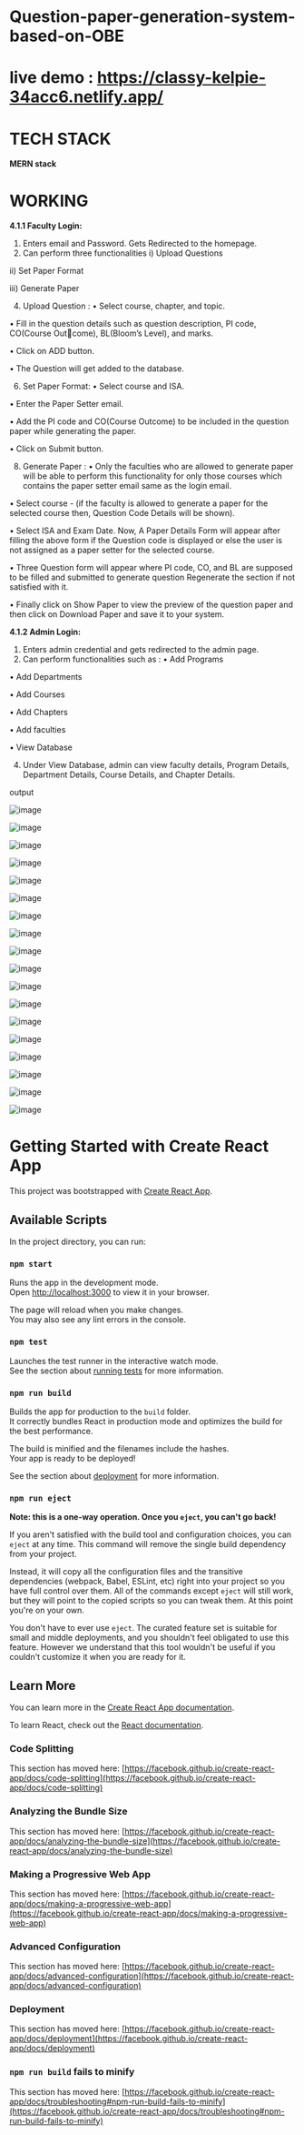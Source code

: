 # Question-paper-generation-system-based-on-OBE
# live demo : https://classy-kelpie-34acc6.netlify.app/
# TECH STACK 
**MERN stack**

# WORKING
**4.1.1 Faculty Login:**

1. Enters email and Password. Gets Redirected to the homepage.
2. Can perform three functionalities
i) Upload Questions

ii) Set Paper Format

iii) Generate Paper

4. Upload Question :
• Select course, chapter, and topic.

• Fill in the question details such as question description, PI code, CO(Course Outcome), BL(Bloom’s Level), and marks.

• Click on ADD button.

• The Question will get added to the database.

6. Set Paper Format:
• Select course and ISA.

• Enter the Paper Setter email.

• Add the PI code and CO(Course Outcome) to be included in the question paper while generating the paper.

• Click on Submit button.

8. Generate Paper :
• Only the faculties who are allowed to generate paper will be able to perform this functionality for only those courses which contains the paper setter email same as the login email.

• Select course - (if the faculty is allowed to generate a paper for the selected course then, Question Code Details will be shown).

• Select ISA and Exam Date. Now, A Paper Details Form will appear after filling the above form if the Question code is displayed or else the user is not assigned as a paper setter for the selected course.

• Three Question form will appear where PI code, CO, and BL are supposed to be filled and submitted to generate question Regenerate the section if not satisfied with it.

• Finally click on Show Paper to view the preview of the question paper and then click on Download Paper and save it to your system.

**4.1.2 Admin Login:**

1. Enters admin credential and gets redirected to the admin page.
2. Can perform functionalities such as :
• Add Programs

• Add Departments

• Add Courses

• Add Chapters

• Add faculties

• View Database

4. Under View Database, admin can view faculty details, Program Details, Department Details, Course Details, and Chapter Details.


output

![image](https://github.com/virupaksha-b-m/Question-paper-generation-system-based-on-OBE/assets/91652877/9c19d2ae-a757-4109-8db4-ad19cf0d9119)

![image](https://github.com/virupaksha-b-m/Question-paper-generation-system-based-on-OBE/assets/91652877/9ba84c97-1dca-42f7-94fe-905c325632d2)

![image](https://github.com/virupaksha-b-m/Question-paper-generation-system-based-on-OBE/assets/91652877/5b94f75b-1714-49af-ad2a-952b6a65ae9c)

![image](https://github.com/virupaksha-b-m/Question-paper-generation-system-based-on-OBE/assets/91652877/1e8411f6-3593-4617-8a57-7ee9b2adabbc)

![image](https://github.com/virupaksha-b-m/Question-paper-generation-system-based-on-OBE/assets/91652877/ac733f1c-0263-434c-a5e0-97e68b56ed1d)

![image](https://github.com/virupaksha-b-m/Question-paper-generation-system-based-on-OBE/assets/91652877/5ed37e3d-b03b-45c7-9cc7-48bc69d84cba)

![image](https://github.com/virupaksha-b-m/Question-paper-generation-system-based-on-OBE/assets/91652877/bec4a173-3706-4edc-90b8-83b5a8eb2236)

![image](https://github.com/virupaksha-b-m/Question-paper-generation-system-based-on-OBE/assets/91652877/a95e262e-a912-4939-86e8-47d8eb121b02)

![image](https://github.com/virupaksha-b-m/Question-paper-generation-system-based-on-OBE/assets/91652877/4ba815c5-958d-460a-8220-6ed45d87f540)

![image](https://github.com/virupaksha-b-m/Question-paper-generation-system-based-on-OBE/assets/91652877/1ef61900-bceb-4343-9d30-4204d9a5f559)

![image](https://github.com/virupaksha-b-m/Question-paper-generation-system-based-on-OBE/assets/91652877/1c500470-2693-4045-adef-d52ad8083469)

![image](https://github.com/virupaksha-b-m/Question-paper-generation-system-based-on-OBE/assets/91652877/30903e5d-ac13-4169-bcf9-f2808cc50199)

![image](https://github.com/virupaksha-b-m/Question-paper-generation-system-based-on-OBE/assets/91652877/f46b2f40-8010-492c-98c8-8e8d66802ef0)

![image](https://github.com/virupaksha-b-m/Question-paper-generation-system-based-on-OBE/assets/91652877/b02e1e44-f98e-49f7-805c-fa28d37d9ef1)

![image](https://github.com/virupaksha-b-m/Question-paper-generation-system-based-on-OBE/assets/91652877/d9524fed-eb21-40d4-9575-ecc6babf421c)

![image](https://github.com/virupaksha-b-m/Question-paper-generation-system-based-on-OBE/assets/91652877/8b129864-e2b5-4d5b-b2e6-787d9df6e774)

![image](https://github.com/virupaksha-b-m/Question-paper-generation-system-based-on-OBE/assets/91652877/c0fe3013-8985-488a-a6ff-f33fa71c4a5b)

![image](https://github.com/virupaksha-b-m/Question-paper-generation-system-based-on-OBE/assets/91652877/35e5fd9a-b1e6-4ecd-86f8-01a54c9d975e)




# Getting Started with Create React App

This project was bootstrapped with [Create React App](https://github.com/facebook/create-react-app).

## Available Scripts

In the project directory, you can run:

### `npm start`

Runs the app in the development mode.\
Open [http://localhost:3000](http://localhost:3000) to view it in your browser.

The page will reload when you make changes.\
You may also see any lint errors in the console.

### `npm test`

Launches the test runner in the interactive watch mode.\
See the section about [running tests](https://facebook.github.io/create-react-app/docs/running-tests) for more information.

### `npm run build`

Builds the app for production to the `build` folder.\
It correctly bundles React in production mode and optimizes the build for the best performance.

The build is minified and the filenames include the hashes.\
Your app is ready to be deployed!

See the section about [deployment](https://facebook.github.io/create-react-app/docs/deployment) for more information.

### `npm run eject`

**Note: this is a one-way operation. Once you `eject`, you can't go back!**

If you aren't satisfied with the build tool and configuration choices, you can `eject` at any time. This command will remove the single build dependency from your project.

Instead, it will copy all the configuration files and the transitive dependencies (webpack, Babel, ESLint, etc) right into your project so you have full control over them. All of the commands except `eject` will still work, but they will point to the copied scripts so you can tweak them. At this point you're on your own.

You don't have to ever use `eject`. The curated feature set is suitable for small and middle deployments, and you shouldn't feel obligated to use this feature. However we understand that this tool wouldn't be useful if you couldn't customize it when you are ready for it.

## Learn More

You can learn more in the [Create React App documentation](https://facebook.github.io/create-react-app/docs/getting-started).

To learn React, check out the [React documentation](https://reactjs.org/).

### Code Splitting

This section has moved here: [https://facebook.github.io/create-react-app/docs/code-splitting](https://facebook.github.io/create-react-app/docs/code-splitting)

### Analyzing the Bundle Size

This section has moved here: [https://facebook.github.io/create-react-app/docs/analyzing-the-bundle-size](https://facebook.github.io/create-react-app/docs/analyzing-the-bundle-size)

### Making a Progressive Web App

This section has moved here: [https://facebook.github.io/create-react-app/docs/making-a-progressive-web-app](https://facebook.github.io/create-react-app/docs/making-a-progressive-web-app)

### Advanced Configuration

This section has moved here: [https://facebook.github.io/create-react-app/docs/advanced-configuration](https://facebook.github.io/create-react-app/docs/advanced-configuration)

### Deployment

This section has moved here: [https://facebook.github.io/create-react-app/docs/deployment](https://facebook.github.io/create-react-app/docs/deployment)

### `npm run build` fails to minify

This section has moved here: [https://facebook.github.io/create-react-app/docs/troubleshooting#npm-run-build-fails-to-minify](https://facebook.github.io/create-react-app/docs/troubleshooting#npm-run-build-fails-to-minify)



